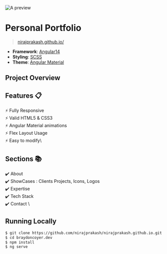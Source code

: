 ![A preview](https://github.com/nirajprakash/nirajprakash.github.io/blob/main/images/banner.png)

# Personal Portfolio 
> [nirajprakash.github.io/](https://nirajprakash.github.io/)

- **Framework**: [Angular14](https://angular.io/)
- **Styling**: [SCSS](https://sass-lang.com/)
- **Theme**: [Angular Material](https://material.angular.io/)

## Project Overview

## Features 📋
⚡️ Fully Responsive\
⚡️ Valid HTML5 & CSS3\
⚡️ Angular Material animations\
⚡️ Flex Layout Usage\
⚡️ Easy to modify\

## Sections 📚
✔️ About\
✔️ ShowCases : Clients Projects, Icons, Logos \
✔️ Expertise \
✔️ Tech Stack \
✔️ Contact \

## Running Locally

```bash
$ git clone https://github.com/nirajprakash/nirajprakash.github.io.git
$ cd braydoncoyer.dev
$ npm install
$ ng serve
```
